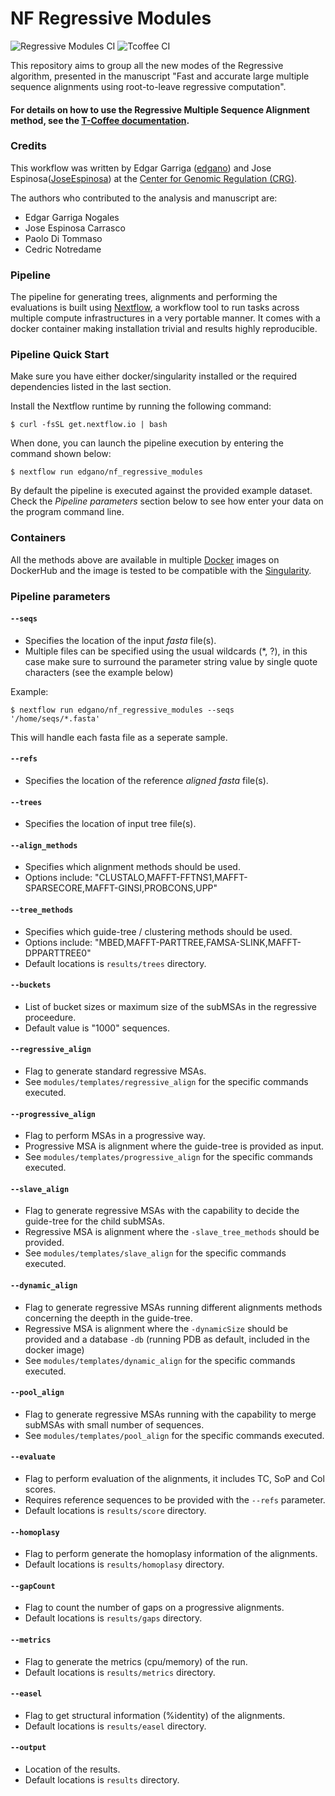 # NF Regressive Modules

![Regressive Modules CI](https://github.com/edgano/nf_regressive_modules/workflows/nf_reg_modules%20CI/badge.svg)
![Tcoffee CI](https://github.com/edgano/nf_regressive_modules/workflows/tcoffee%20CI/badge.svg)

This repository aims to group all the new modes of the Regressive algorithm, presented in the manuscript "Fast and accurate large multiple sequence alignments using root-to-leave regressive computation".


#### For details on how to use the Regressive Multiple Sequence Alignment method, see the [T-Coffee documentation](https://tcoffee.readthedocs.io/en/latest/tcoffee_quickstart_regressive.html).


### Credits
This workflow was written by Edgar Garriga ([edgano](https://github.com/edgano)) and 
Jose Espinosa([JoseEspinosa](https://github.com/JoseEspinosa)) at the [Center for Genomic Regulation (CRG)](http://www.crg.eu).

The authors who contributed to the analysis and manuscript are:

* Edgar Garriga Nogales
* Jose Espinosa Carrasco
* Paolo Di Tommaso
* Cedric Notredame

### Pipeline
The pipeline for generating trees, alignments and performing the evaluations is built using 
[Nextflow](https://www.nextflow.io), a workflow tool to run tasks across 
multiple compute infrastructures in a very portable manner. It comes with a docker container 
making installation trivial and results highly reproducible.

### Pipeline Quick Start
Make sure you have either docker/singularity installed or the required dependencies listed 
in the last section.

Install the Nextflow runtime by running the following command:

    $ curl -fsSL get.nextflow.io | bash


When done, you can launch the pipeline execution by entering the command shown below:

    $ nextflow run edgano/nf_regressive_modules
    

By default the pipeline is executed against the provided example dataset. 
Check the *Pipeline parameters*  section below to see how enter your data on the program 
command line.     
  

### Containers

All the methods above are available in multiple [Docker](http://www.docker.com) images on DockerHub and the image is tested to be compatible with the [Singularity](http://singularity.lbl.gov/).

### Pipeline parameters

#### `--seqs` 
   
* Specifies the location of the input *fasta* file(s).
* Multiple files can be specified using the usual wildcards (*, ?), in this case make sure to surround the parameter string
  value by single quote characters (see the example below)

Example: 

    $ nextflow run edgano/nf_regressive_modules --seqs '/home/seqs/*.fasta'

This will handle each fasta file as a seperate sample.


#### `--refs` 

* Specifies the location of the reference *aligned fasta* file(s).


#### `--trees` 

* Specifies the location of input tree file(s).


#### `--align_methods` 

* Specifies which alignment methods should be used.
* Options include: "CLUSTALO,MAFFT-FFTNS1,MAFFT-SPARSECORE,MAFFT-GINSI,PROBCONS,UPP"


#### `--tree_methods` 

* Specifies which guide-tree / clustering methods should be used.
* Options include: "MBED,MAFFT-PARTTREE,FAMSA-SLINK,MAFFT-DPPARTTREE0"
* Default locations is `results/trees` directory.

#### `--buckets` 

* List of bucket sizes or maximum size of the subMSAs in the regressive proceedure.
* Default value is "1000" sequences.


#### `--regressive_align` 

* Flag to generate standard regressive MSAs.
* See `modules/templates/regressive_align` for the specific commands executed.


#### `--progressive_align` 

* Flag to perform MSAs in a progressive way.
* Progressive MSA is alignment where the guide-tree is provided as input.
* See `modules/templates/progressive_align` for the specific commands executed.


#### `--slave_align` 

* Flag to generate regressive MSAs with the capability to decide the guide-tree for the child subMSAs.
* Regressive MSA is alignment where the `-slave_tree_methods` should be provided.
* See `modules/templates/slave_align` for the specific commands executed.


#### `--dynamic_align` 

* Flag to generate regressive MSAs running different alignments methods concerning the deepth in the guide-tree.
* Regressive MSA is alignment where the `-dynamicSize` should be provided and a database `-db` (running PDB as default, included in the docker image)
* See `modules/templates/dynamic_align` for the specific commands executed.


#### `--pool_align` 

* Flag to generate regressive MSAs running with the capability to merge subMSAs with small number of sequences.
* See `modules/templates/pool_align` for the specific commands executed.


#### `--evaluate` 

* Flag to perform evaluation of the alignments, it includes TC, SoP and Col scores.
* Requires reference sequences to be provided with the `--refs` parameter.
* Default locations is `results/score` directory.

#### `--homoplasy` 

* Flag to perform generate the homoplasy information of the alignments.
* Default locations is `results/homoplasy` directory.

#### `--gapCount` 

* Flag to count the number of gaps on a progressive alignments.
* Default locations is `results/gaps` directory.

#### `--metrics` 

* Flag to generate the metrics (cpu/memory) of the run.
* Default locations is `results/metrics` directory.

#### `--easel` 

* Flag to get structural information (%identity) of the alignments.
* Default locations is `results/easel` directory.

#### `--output`

* Location of the results.
* Default locations is `results` directory.
